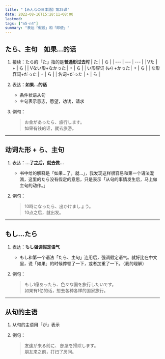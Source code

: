 ```yaml
---
title: "【みんなの日本語】第25课"
date: 2022-08-16T15:28:11+08:00
lastmod: 
tags: ["n5-n4"]
summary: "表达「假设」和「即使」"
---
```


## たら、主句　如果…的话
1. 接续：たら的「た」指的是**普通形过去时**
    | た |  | ら |
    | --- | --- | --- |
    | Vた | + | ら |
    | Vない形+なかった | + | ら |
    | い形容词 (~~い~~) +かった | + | ら |
    | な形容词+だった | + | ら |
    | 名词+だった | + | ら |

2. 表达：**如果...的话**
    - 条件状语从句
    - 主句表示意志，愿望，劝诱，请求

3. 例句：
    > お金があったら、旅行します。  
    如果有钱的话，就去旅游。

---
## 动词た形 + ら、主句
1. 表达：**...了之后，就去做...**
    - 书中给的解释是「如果...了，就...」，我发现这样很容易和第一个语法混淆，这里的たら没有假定的意思，只是表示「从句的事情发生后，马上做主句的动作。」

2. 例句：
    > 10時になったら、出かけましょう。  
    10点之后，就出发。

---
## もし...たら
1. 表达：**もし强调假定语气**
    - もし和第一个语法「たら、主句」连用后，强调假定语气。就好比在中文里，说「如果」的时候停顿了一下，或者加重了一下。（我的理解）

2. 例句：
    > もし1億あったら、色々な国を旅行したいです。  
    如果有1亿的话，想去各种各样的国家旅行。

---
## 从句的主语
1. 从句的主语用「が」表示

2. 例句：
    > 友達が来る前に、 部屋を掃除します。  
    朋友来之前，打扫了房间。